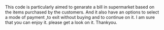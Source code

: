 This code is particularly aimed  to genarate a bill in supermarket based on the items purchased by the customers.
And it also have an options to select a mode of payment ,to exit without buying and to continue on it.
I am sure that you can enjoy it. 
please get a look on it.
Thankyou.
